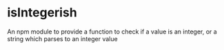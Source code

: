 # isIntegerish
An npm module to provide a function to check if a value is an integer, or a string which parses to an integer value
